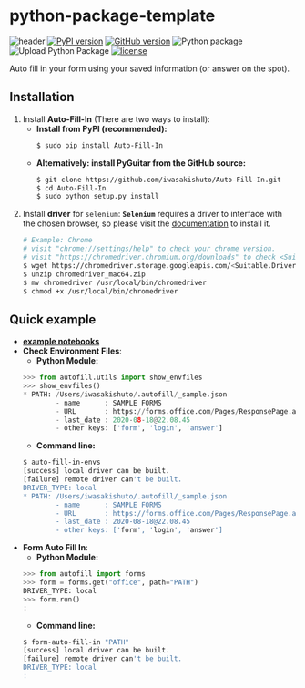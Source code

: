 # python-package-template

![header](https://github.com/iwasakishuto/Auto-Fill-In/blob/master/image/header.png?raw=true)
[![PyPI version](https://badge.fury.io/py/Auto-Fill-In.svg)](https://pypi.org/project/Auto-Fill-In/)
[![GitHub version](https://badge.fury.io/gh/iwasakishuto%2FAuto-Fill-In.svg)](https://github.com/iwasakishuto/Auto-Fill-In)
![Python package](https://github.com/iwasakishuto/Auto-Fill-In/workflows/Python%20package/badge.svg)
![Upload Python Package](https://github.com/iwasakishuto/Auto-Fill-In/workflows/Upload%20Python%20Package/badge.svg)
[![license](https://img.shields.io/github/license/mashape/apistatus.svg?maxAge=2592000)](https://github.com/iwasakishuto/Auto-Fill-In/blob/master/LICENSE)

Auto fill in your form using your saved information (or answer on the spot).

## Installation

1. Install **Auto-Fill-In** (There are two ways to install):
    - **Install from PyPI (recommended):**
        ```sh
        $ sudo pip install Auto-Fill-In
        ```
   - **Alternatively: install PyGuitar from the GitHub source:**
       ```sh
       $ git clone https://github.com/iwasakishuto/Auto-Fill-In.git
       $ cd Auto-Fill-In
       $ sudo python setup.py install
       ```
2. Install **driver** for `selenium`:
**`Selenium`** requires a driver to interface with the chosen browser, so please visit the [documentation](https://selenium-python.readthedocs.io/installation.html#drivers) to install it.
    ```sh
    # Example: Chrome
    # visit "chrome://settings/help" to check your chrome version.
    # visit "https://chromedriver.chromium.org/downloads" to check <Suitable.Driver.Version> for your chrome.
    $ wget https://chromedriver.storage.googleapis.com/<Suitable.Driver.Version>/chromedriver_mac64.zip
    $ unzip chromedriver_mac64.zip
    $ mv chromedriver /usr/local/bin/chromedriver
    $ chmod +x /usr/local/bin/chromedriver
    ```

## Quick example

- **[example notebooks](https://nbviewer.jupyter.org/github/iwasakishuto/Auto-Fill-In/blob/master/examples/)**
- **Check Environment Files**:
    - **Python Module:**
    ```python
    >>> from autofill.utils import show_envfiles
    >>> show_envfiles()
    * PATH: /Users/iwasakishuto/.autofill/_sample.json
            - name      : SAMPLE FORMS
            - URL       : https://forms.office.com/Pages/ResponsePage.aspx?id=XXX
            - last_date : 2020-08-18@22.08.45
            - other keys: ['form', 'login', 'answer']
    ```
    - **Command line:**
    ```sh
    $ auto-fill-in-envs
    [success] local driver can be built.
    [failure] remote driver can't be built.
    DRIVER_TYPE: local
    * PATH: /Users/iwasakishuto/.autofill/_sample.json
            - name      : SAMPLE FORMS
            - URL       : https://forms.office.com/Pages/ResponsePage.aspx?id=XXX
            - last_date : 2020-08-18@22.08.45
            - other keys: ['form', 'login', 'answer']
    ```
- **Form Auto Fill In**:
    - **Python Module:**
    ```python
    >>> from autofill import forms
    >>> form = forms.get("office", path="PATH")
    DRIVER_TYPE: local
    >>> form.run()
    :
    ```
    - **Command line:**
    ```sh
    $ form-auto-fill-in "PATH"
    [success] local driver can be built.
    [failure] remote driver can't be built.
    DRIVER_TYPE: local
    :
    ```